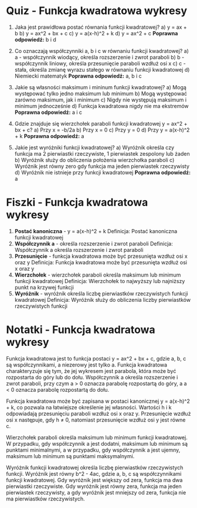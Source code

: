  # Quiz - Funkcja kwadratowa wykresy

1. Jaka jest prawidłowa postać równania funkcji kwadratowej?
   a) y = ax + b
   b) y = ax^2 + bx + c
   c) y = a(x-h)^2 + k
   d) y = ax^2 + c
   **Poprawna odpowiedź:** b i d

2. Co oznaczają współczynniki a, b i c w równaniu funkcji kwadratowej?
   a) a - współczynnik wiodący, określa rozszerzenie i zwrot paraboli
   b) b - współczynnik liniowy, określa przesunięcie paraboli wzdłuż osi x
   c) c - stała, określa zmianę wyrazu stałego w równaniu funkcji kwadratowej
   d) Niemiecki matematyk
   **Poprawna odpowiedź:** a, b i c

3. Jakie są własności maksimum i mininum funkcji kwadratowej?
   a) Mogą występować tylko jedno maksimum lub minimum
   b) Mogą występować zarówno maksimum, jak i minimum
   c) Nigdy nie występują maksimum i minimum jednocześnie
   d) Funkcja kwadratowa nigdy nie ma ekstremów
   **Poprawna odpowiedź:** a i c

4. Gdzie znajduje się wierzchołek paraboli funkcji kwadratowej y = ax^2 + bx + c?
   a) Przy x = -b/2a
   b) Przy x = 0
   c) Przy y = 0
   d) Przy y = a(x-h)^2 + k
   **Poprawna odpowiedź:** a

5. Jakie jest wyróżniki funkcji kwadratowej?
   a) Wyróżnik określa czy funkcja ma 2 pierwiastki rzeczywiste, 1 pierwiastek zespolony lub żaden
   b) Wyróżnik służy do obliczenia położenia wierzchołka paraboli
   c) Wyróżnik jest równy zero gdy funkcja ma jeden pierwiastek rzeczywisty
   d) Wyróżnik nie istnieje przy funkcji kwadratowej
   **Poprawna odpowiedź:** a

# Fiszki - Funkcja kwadratowa wykresy

1. **Postać kanoniczna** - y = a(x-h)^2 + k
   Definicja: Postać kanoniczna funkcji kwadratowej
2. **Współczynnik a** - określa rozszerzenie i zwrot paraboli
   Definicja: Współczynnik a określa rozszerzenie i zwrot paraboli
3. **Przesunięcie** - funkcja kwadratowa może być przesunięta wzdłuż osi x oraz y
   Definicja: Funkcja kwadratowa może być przesunięta wzdłuż osi x oraz y
4. **Wierzchołek** - wierzchołek paraboli określa maksimum lub minimum funkcji kwadratowej
   Definicja: Wierzchołek to najwyższy lub najniższy punkt na krzywej funkcji
5. **Wyróżnik** - wyróżnik określa liczbę pierwiastków rzeczywistych funkcji kwadratowej
   Definicja: Wyróżnik służy do obliczenia liczby pierwiastków rzeczywistych funkcji

# Notatki - Funkcja kwadratowa wykresy

Funkcja kwadratowa jest to funkcja postaci y = ax^2 + bx + c, gdzie a, b, c są współczynnikami, a niezerowy jest tylko a. Funkcja kwadratowa charakteryzuje się tym, że jej wykresem jest parabola, która może być rozpostarta do góry lub do dołu. Współczynnik a określa rozszerzenie i zwrot paraboli, przy czym a > 0 oznacza parabolę rozpostartą do góry, a a < 0 oznacza parabolę rozpostartą do dołu.

Funkcja kwadratowa może być zapisana w postaci kanonicznej y = a(x-h)^2 + k, co pozwala na łatwiejsze określenie jej własności. Wartości h i k odpowiadają przesunięciu paraboli wzdłuż osi x oraz y. Przesunięcie wzdłuż osi x następuje, gdy h ≠ 0, natomiast przesunięcie wzdłuż osi y jest równe c.

Wierzchołek paraboli określa maksimum lub minimum funkcji kwadratowej. W przypadku, gdy współczynnik a jest dodatni, maksimum lub minimum są punktami minimalnymi, a w przypadku, gdy współczynnik a jest ujemny, maksimum lub minimum są punktami maksymalnymi.

Wyróżnik funkcji kwadratowej określa liczbę pierwiastków rzeczywistych funkcji. Wyróżnik jest równy b^2 - 4ac, gdzie a, b, c są współczynnikami funkcji kwadratowej. Gdy wyróżnik jest większy od zera, funkcja ma dwa pierwiastki rzeczywiste. Gdy wyróżnik jest równy zera, funkcja ma jeden pierwiastek rzeczywisty, a gdy wyróżnik jest mniejszy od zera, funkcja nie ma pierwiastków rzeczywistych.